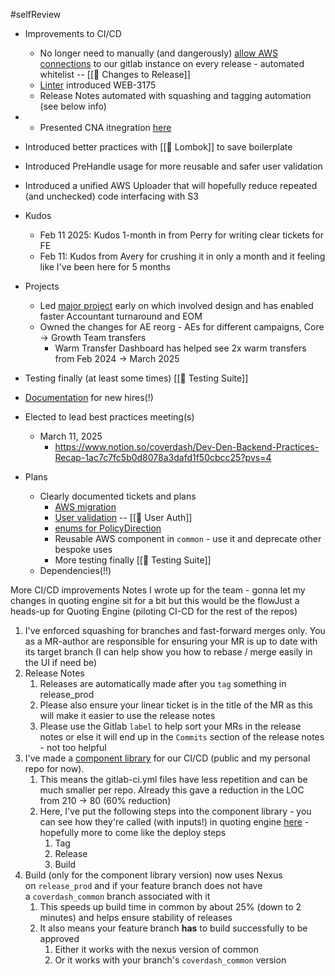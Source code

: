#selfReview
- Improvements to CI/CD
	- No longer need to manually (and dangerously) [allow AWS connections](https://linear.app/coverdash/issue/WEB-997/fix-having-to-add-a-new-temp-security-rule-to-aws-every-time-i-want-to) to our gitlab instance on every release - automated whitelist -- [[🚀 Changes to Release]]
	- [Linter](https://www.notion.so/coverdash/How-to-Set-up-Spotless-Palantir-Linter-in-IntelliJ-23b7c7fc5b0d80469685c18a945d528c?source=copy_link) introduced WEB-3175
	- Release Notes automated with squashing and tagging automation (see below info)
- - Presented CNA itnegration [here](https://docs.google.com/presentation/d/1k6I76hS72zeeWrejvt7lrzy6Gqw7UM_gnG_5T806_jg/edit)
- Introduced better practices with [[🏴󠁧󠁢󠁳󠁣󠁴󠁿 Lombok]] to save boilerplate
- Introduced PreHandle usage for more reusable and safer user validation
- Introduced a unified AWS Uploader that will hopefully reduce repeated (and unchecked) code interfacing with S3
- Kudos
	- Feb 11 2025: Kudos 1-month in from Perry for writing clear tickets for FE
	- Feb 11: Kudos from Avery for crushing it in only a month and it feeling like I've been here for 5 months
- Projects
	- Led [major project](https://linear.app/coverdash/issue/WEB-2580/add-csv-importer-for-accounting) early on which involved design and has enabled faster Accountant turnaround and EOM
	- Owned the changes for AE reorg - AEs for different campaigns, Core -> Growth Team transfers
		- Warm Transfer Dashboard has helped see 2x warm transfers from Feb 2024 -> March 2025
- Testing finally (at least some times) [[🍬 Testing Suite]]
- [Documentation](https://www.notion.so/coverdash/How-to-fix-DB-access-issues-18c7c7fc5b0d80a69ca9ce5659dae973?pvs=4) for new hires(!)
- Elected to lead best practices meeting(s)
	- March 11, 2025
		- https://www.notion.so/coverdash/Dev-Den-Backend-Practices-Recap-1ac7c7fc5b0d8078a3dafd1f50cbcc25?pvs=4

- Plans
	- Clearly documented tickets and plans 
		- [AWS migration](https://linear.app/coverdash/issue/WEB-2588/upgrade-aws-s3-sdk-from-v1-v2) 
		- [User validation](https://linear.app/coverdash/issue/WEB-2595/deprecate-validationhelper) -- [[🔑 User Auth]]
		- [enums for PolicyDirection](https://linear.app/coverdash/issue/WEB-2590/replace-hardcoded-string-in-policytransaction-and)
		- Reusable AWS component in `common` - use it and deprecate other bespoke uses
		- More testing finally [[🍬 Testing Suite]]
	- Dependencies(!!)

More CI/CD improvements
Notes I wrote up for the team - gonna let my changes in quoting engine sit for a bit but this would be the flowJust a heads-up for Quoting Engine (piloting CI-CD for the rest of the repos) 

1. I've enforced squashing for branches and fast-forward merges only. You as a MR-author are responsible for ensuring your MR is up to date with its target branch (I can help show you how to rebase / merge easily in the UI if need be)
2. Release Notes
    1. Releases are automatically made after you `tag` something in release_prod
    2. Please also ensure your linear ticket is in the title of the MR as this will make it easier to use the release notes
    3. Please use the Gitlab `label` to help sort your MRs in the release notes or else it will end up in the `Commits` section of the release notes - not too helpful
3. I've made a [component library](https://gitlab.com/benny.m/ci_components) for our CI/CD (public and my personal repo for now).
    1. This means the gitlab-ci.yml files have less repetition and can be much smaller per repo. Already this gave a reduction in the LOC from 210 -> 80 (60% reduction)
    2. Here, I've put the following steps into the component library - you can see how they're called (with inputs!) in quoting engine [here](https://gitlab.com/coverdash/quoting_engine/-/blob/release_prod/.gitlab-ci.yml?ref_type=heads) - hopefully more to come like the deploy steps
        1. Tag
        2. Release
        3. Build
4. Build (only for the component library version) now uses Nexus on `release_prod` and if your feature branch does not have a `coverdash_common` branch associated with it
    1. This speeds up build time in common by about 25% (down to 2 minutes) and helps ensure stability of releases
    2. It also means your feature branch **has** to build successfully to be approved
        1. Either it works with the nexus version of common
        2. Or it works with your branch's `coverdash_common` version
	